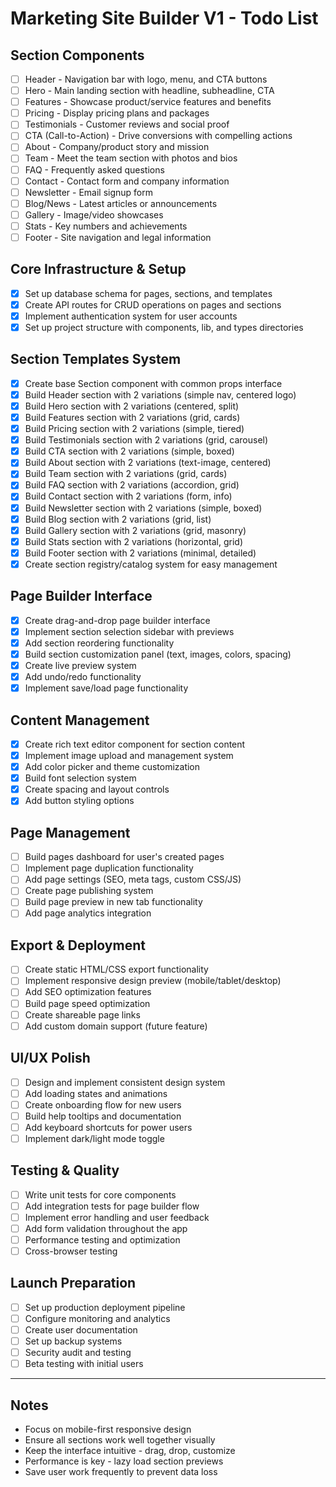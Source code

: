 # Marketing Site Builder V1 - Todo List

## Section Components
- [ ] Header - Navigation bar with logo, menu, and CTA buttons
- [ ] Hero - Main landing section with headline, subheadline, CTA
- [ ] Features - Showcase product/service features and benefits
- [ ] Pricing - Display pricing plans and packages
- [ ] Testimonials - Customer reviews and social proof
- [ ] CTA (Call-to-Action) - Drive conversions with compelling actions
- [ ] About - Company/product story and mission
- [ ] Team - Meet the team section with photos and bios
- [ ] FAQ - Frequently asked questions
- [ ] Contact - Contact form and company information
- [ ] Newsletter - Email signup form
- [ ] Blog/News - Latest articles or announcements
- [ ] Gallery - Image/video showcases
- [ ] Stats - Key numbers and achievements
- [ ] Footer - Site navigation and legal information

## Core Infrastructure & Setup
- [x] Set up database schema for pages, sections, and templates
- [x] Create API routes for CRUD operations on pages and sections
- [x] Implement authentication system for user accounts
- [x] Set up project structure with components, lib, and types directories

## Section Templates System
- [x] Create base Section component with common props interface
- [x] Build Header section with 2 variations (simple nav, centered logo)
- [x] Build Hero section with 2 variations (centered, split)
- [x] Build Features section with 2 variations (grid, cards)
- [x] Build Pricing section with 2 variations (simple, tiered)
- [x] Build Testimonials section with 2 variations (grid, carousel)
- [x] Build CTA section with 2 variations (simple, boxed)
- [x] Build About section with 2 variations (text-image, centered)
- [x] Build Team section with 2 variations (grid, cards)
- [x] Build FAQ section with 2 variations (accordion, grid)
- [x] Build Contact section with 2 variations (form, info)
- [x] Build Newsletter section with 2 variations (simple, boxed)
- [x] Build Blog section with 2 variations (grid, list)
- [x] Build Gallery section with 2 variations (grid, masonry)
- [x] Build Stats section with 2 variations (horizontal, grid)
- [x] Build Footer section with 2 variations (minimal, detailed)
- [x] Create section registry/catalog system for easy management

## Page Builder Interface
- [x] Create drag-and-drop page builder interface
- [x] Implement section selection sidebar with previews
- [x] Add section reordering functionality
- [x] Build section customization panel (text, images, colors, spacing)
- [x] Create live preview system
- [x] Add undo/redo functionality
- [x] Implement save/load page functionality

## Content Management
- [x] Create rich text editor component for section content
- [x] Implement image upload and management system
- [x] Add color picker and theme customization
- [x] Build font selection system
- [x] Create spacing and layout controls
- [x] Add button styling options

## Page Management
- [ ] Build pages dashboard for user's created pages
- [ ] Implement page duplication functionality
- [ ] Add page settings (SEO, meta tags, custom CSS/JS)
- [ ] Create page publishing system
- [ ] Build page preview in new tab functionality
- [ ] Add page analytics integration

## Export & Deployment
- [ ] Create static HTML/CSS export functionality
- [ ] Implement responsive design preview (mobile/tablet/desktop)
- [ ] Add SEO optimization features
- [ ] Build page speed optimization
- [ ] Create shareable page links
- [ ] Add custom domain support (future feature)

## UI/UX Polish
- [ ] Design and implement consistent design system
- [ ] Add loading states and animations
- [ ] Create onboarding flow for new users
- [ ] Build help tooltips and documentation
- [ ] Add keyboard shortcuts for power users
- [ ] Implement dark/light mode toggle

## Testing & Quality
- [ ] Write unit tests for core components
- [ ] Add integration tests for page builder flow
- [ ] Implement error handling and user feedback
- [ ] Add form validation throughout the app
- [ ] Performance testing and optimization
- [ ] Cross-browser testing

## Launch Preparation
- [ ] Set up production deployment pipeline
- [ ] Configure monitoring and analytics
- [ ] Create user documentation
- [ ] Set up backup systems
- [ ] Security audit and testing
- [ ] Beta testing with initial users

---

## Notes
- Focus on mobile-first responsive design
- Ensure all sections work well together visually
- Keep the interface intuitive - drag, drop, customize
- Performance is key - lazy load section previews
- Save user work frequently to prevent data loss